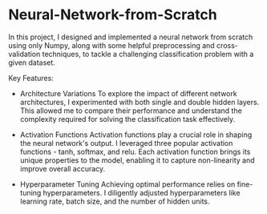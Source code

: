 # Neural-Network-from-Scratch

In this project, I designed and implemented a neural network from scratch using only Numpy, along with some helpful preprocessing and cross-validation techniques, to tackle a challenging classification problem with a given dataset.

Key Features:

* Architecture Variations
  To explore the impact of different network architectures, I experimented with both single and double hidden layers. This allowed me to compare   their performance and understand the complexity required for solving the classification task effectively.
  
* Activation Functions
  Activation functions play a crucial role in shaping the neural network's output. I leveraged three popular activation functions - tanh,          softmax, and relu. Each activation function brings its unique properties to the model, enabling it to capture non-linearity and improve
  overall accuracy.
  
* Hyperparameter Tuning
  Achieving optimal performance relies on fine-tuning hyperparameters. I diligently adjusted hyperparameters like learning rate, batch size, and   the number of hidden units.
